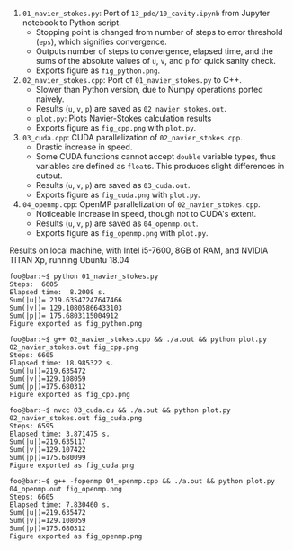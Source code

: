 1. `01_navier_stokes.py`: Port of `13_pde/10_cavity.ipynb` from Jupyter notebook to Python script.
    - Stopping point is changed from number of steps to error threshold (`eps`), which signifies convergence.
    - Outputs number of steps to convergence, elapsed time, and the sums of the absolute values of `u`, `v`, and `p` for quick sanity check.
    - Exports figure as `fig_python.png`.
2. `02_navier_stokes.cpp`: Port of `01_navier_stokes.py` to C++.
    - Slower than Python version, due to Numpy operations ported naively.
    - Results (`u`, `v`, `p`) are saved as `02_navier_stokes.out`.
    - `plot.py`: Plots Navier-Stokes calculation results
    - Exports figure as `fig_cpp.png` with `plot.py`.
3. `03_cuda.cpp`: CUDA parallelization of `02_navier_stokes.cpp`.
    - Drastic increase in speed.
    - Some CUDA functions cannot accept `double` variable types, thus variables are defined as `float`s. This produces slight differences in output.
    - Results (`u`, `v`, `p`) are saved as `03_cuda.out`.
    - Exports figure as `fig_cuda.png` with `plot.py`.
4. `04_openmp.cpp`: OpenMP parallelization of `02_navier_stokes.cpp`.
    - Noticeable increase in speed, though not to CUDA's extent.
    - Results (`u`, `v`, `p`) are saved as `04_openmp.out`.
    - Exports figure as `fig_openmp.png` with `plot.py`.

Results on local machine, with Intel i5-7600, 8GB of RAM, and NVIDIA TITAN Xp, running Ubuntu 18.04

```console
foo@bar:~$ python 01_navier_stokes.py 
Steps:  6605
Elapsed time:  8.2008 s.
Sum(|u|)= 219.63547247647466
Sum(|v|)= 129.10805866433103
Sum(|p|)= 175.6803115004912
Figure exported as fig_python.png

foo@bar:~$ g++ 02_navier_stokes.cpp && ./a.out && python plot.py 02_navier_stokes.out fig_cpp.png
Steps: 6605
Elapsed time: 18.985322 s.
Sum(|u|)=219.635472
Sum(|v|)=129.108059
Sum(|p|)=175.680312
Figure exported as fig_cpp.png

foo@bar:~$ nvcc 03_cuda.cu && ./a.out && python plot.py 02_navier_stokes.out fig_cuda.png
Steps: 6595
Elapsed time: 3.871475 s.
Sum(|u|)=219.635117
Sum(|v|)=129.107422
Sum(|p|)=175.680099
Figure exported as fig_cuda.png

foo@bar:~$ g++ -fopenmp 04_openmp.cpp && ./a.out && python plot.py 04_openmp.out fig_openmp.png
Steps: 6605
Elapsed time: 7.830460 s.
Sum(|u|)=219.635472
Sum(|v|)=129.108059
Sum(|p|)=175.680312
Figure exported as fig_openmp.png
```